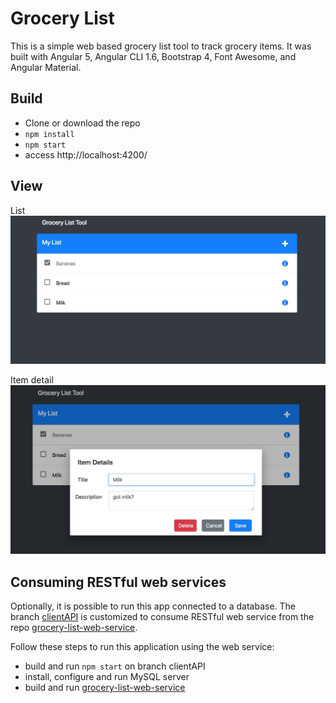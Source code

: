 # Grocery List

This is a simple web based grocery list tool to track grocery items. It was built with Angular 5, Angular CLI 1.6, Bootstrap 4, Font Awesome, and Angular Material.


## Build 

 - Clone or download the repo
 - `npm install`
 - `npm start`
 - access http://localhost:4200/
 
## View
List
![](https://github.com/dpetla/grocery-list/blob/master/src/assets/images/grocery-list.jpg)

Item detail
![](https://github.com/dpetla/grocery-list/blob/master/src/assets/images/item-details.jpg)

## Consuming RESTful web services
 
Optionally, it is possible to run this app connected to a database. The branch [clientAPI](https://github.com/dpetla/grocery-list/tree/clientAPI) is customized to consume RESTful web service from the repo [grocery-list-web-service](https://github.com/dpetla/grocery-list-web-service).

Follow these steps to run this application using the web service:
- build and run `npm start` on branch clientAPI
- install, configure and run MySQL server
- build and run [grocery-list-web-service](https://github.com/dpetla/grocery-list-web-service)

